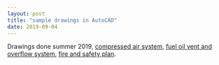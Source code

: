 ```yaml
---
layout: post
title: "sample drawings in AutoCAD"
date: 2019-09-04
---
```


Drawings done summer 2019,
<a href="https://github.com/Patrick-Shorey/Patrick-Shorey.github.io/blob/master/pdfs/VARD%20sample%201%20-%20General%20Purpose%20Compressed%20Air%20System.pdf">compressed air system</a>, <a href="https://github.com/Patrick-Shorey/Patrick-Shorey.github.io/blob/master/pdfs/VARD%20sample%202%20-%20Fuel%20Oil%20Vent%20and%20Overflow%20System.pdf">fuel oil vent and overflow system</a>, <a href="https://github.com/Patrick-Shorey/Patrick-Shorey.github.io/blob/master/pdfs/VARD%20sample%203%20-%20%20Fire%20and%20Safety%20Plan.pdf">fire and safety plan</a>.
